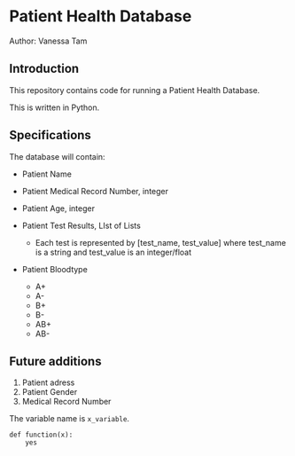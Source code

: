 # Patient Health Database

Author: Vanessa Tam 

## Introduction
This repository contains code for running a Patient Health Database.

This is written in Python.

## Specifications
The database will contain:  
* Patient Name
* Patient Medical Record Number, integer
* Patient Age, integer
* Patient Test Results, LIst of Lists
	- Each test is represented by [test_name, test_value] 
	  where test_name is a string and test_value is an integer/float 


* Patient Bloodtype
	- A+
	- A-
	- B+
	- B-
	- AB+
	- AB-

## Future additions
1. Patient adress
1. Patient Gender
1. Medical Record Number

The variable name is `x_variable`.

``` 
def function(x):
	yes
```
